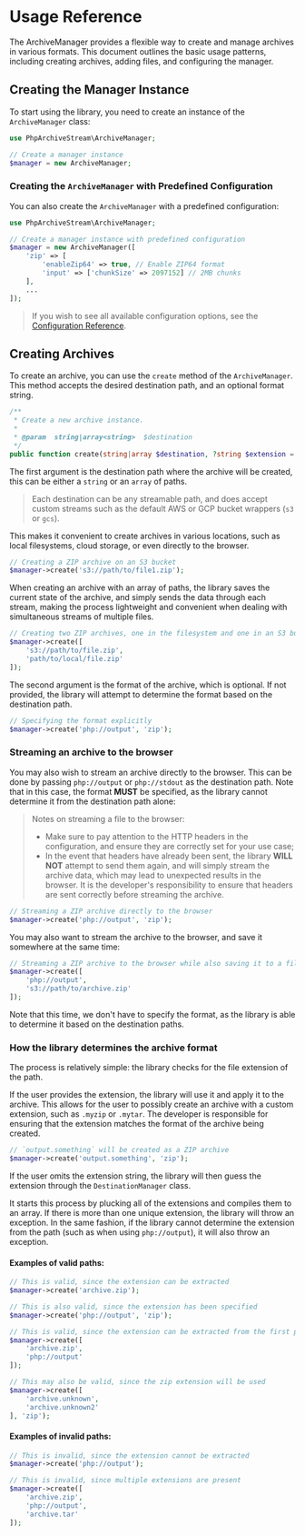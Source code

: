 # Usage Reference

The ArchiveManager provides a flexible way to create and manage archives in various formats. This document outlines the basic usage patterns, including creating archives, adding files, and configuring the manager.

## Creating the Manager Instance

To start using the library, you need to create an instance of the `ArchiveManager` class:

```php
use PhpArchiveStream\ArchiveManager;

// Create a manager instance
$manager = new ArchiveManager;
```

### Creating the `ArchiveManager` with Predefined Configuration

You can also create the `ArchiveManager` with a predefined configuration:

```php
use PhpArchiveStream\ArchiveManager;

// Create a manager instance with predefined configuration
$manager = new ArchiveManager([
    'zip' => [
        'enableZip64' => true, // Enable ZIP64 format
        'input' => ['chunkSize' => 2097152] // 2MB chunks
    ],
    ...
]);
```

> If you wish to see all available configuration options, see the [Configuration Reference](./CONFIGURATION.md).

## Creating Archives

To create an archive, you can use the `create` method of the `ArchiveManager`. This method accepts the desired destination path, and an optional format string.

```php
/**
 * Create a new archive instance.
 *
 * @param  string|array<string>  $destination
 */
public function create(string|array $destination, ?string $extension = null): Archive
```

The first argument is the destination path where the archive will be created, this can be either a `string` or an `array` of paths.

> Each destination can be any streamable path, and does accept custom streams such as the default AWS or GCP bucket wrappers (`s3` or `gcs`).

This makes it convenient to create archives in various locations, such as local filesystems, cloud storage, or even directly to the browser.

```php
// Creating a ZIP archive on an S3 bucket
$manager->create('s3://path/to/file1.zip');
```

When creating an archive with an array of paths, the library saves the current state of the archive, and simply sends the data through each stream, making the process lightweight and convenient when dealing with simultaneous streams of multiple files.

```php
// Creating two ZIP archives, one in the filesystem and one in an S3 bucket
$manager->create([
    's3://path/to/file.zip', 
    'path/to/local/file.zip'
]);
```

The second argument is the format of the archive, which is optional. If not provided, the library will attempt to determine the format based on the destination path.

```php
// Specifying the format explicitly
$manager->create('php://output', 'zip');
```

### Streaming an archive to the browser

You may also wish to stream an archive directly to the browser. This can be done by passing `php://output` or `php://stdout` as the destination path. Note that in this case, the format **MUST** be specified, as the library cannot determine it from the destination path alone:

> Notes on streaming a file to the browser:
> - Make sure to pay attention to the HTTP headers in the configuration, and ensure they are correctly set for your use case;
> - In the event that headers have already been sent, the library **WILL NOT** attempt to send them again, and will simply stream the archive data, which may lead to unexpected results in the browser. It is the developer's responsibility to ensure that headers are sent correctly before streaming the archive.

```php
// Streaming a ZIP archive directly to the browser
$manager->create('php://output', 'zip');
```

You may also want to stream the archive to the browser, and save it somewhere at the same time:

```php
// Streaming a ZIP archive to the browser while also saving it to a file
$manager->create([
    'php://output',
    's3://path/to/archive.zip'
]);
```

Note that this time, we don't have to specify the format, as the library is able to determine it based on the destination paths.

### How the library determines the archive format

The process is relatively simple: the library checks for the file extension of the path.

If the user provides the extension, the library will use it and apply it to the archive. This allows for the user to possibly create an archive with a custom extension, such as `.myzip` or `.mytar`. The developer is responsible for ensuring that the extension matches the format of the archive being created.

```php
// `output.something` will be created as a ZIP archive
$manager->create('output.something', 'zip');
```

If the user omits the extension string, the library will then guess the extension through the `DestinationManager` class. 

It starts this process by plucking all of the extensions and compiles them to an array. If there is more than one unique extension, the library will throw an exception. In the same fashion, if the library cannot determine the extension from the path (such as when using `php://output`), it will also throw an exception.

#### Examples of valid paths:

```php
// This is valid, since the extension can be extracted
$manager->create('archive.zip');

// This is also valid, since the extension has been specified
$manager->create('php://output', 'zip');

// This is valid, since the extension can be extracted from the first path
$manager->create([
    'archive.zip',
    'php://output'
]);

// This may also be valid, since the zip extension will be used
$manager->create([
    'archive.unknown',
    'archive.unknown2'
], 'zip');
```

#### Examples of invalid paths:

```php
// This is invalid, since the extension cannot be extracted
$manager->create('php://output');

// This is invalid, since multiple extensions are present
$manager->create([
    'archive.zip',
    'php://output',
    'archive.tar'
]);
